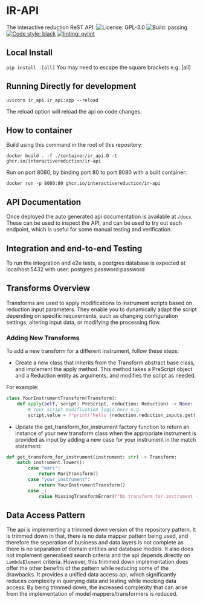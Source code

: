 # IR-API
The interactive reduction ReST API.
![License: GPL-3.0](https://img.shields.io/github/license/InteractiveReduction/run-detection)
![Build: passing](https://img.shields.io/github/actions/workflow/status/interactivereduction/IR-API/tests.yml?branch=main)
[![Code style: black](https://img.shields.io/badge/code%20style-black-000000.svg)](https://github.com/psf/black)
[![linting: pylint](https://img.shields.io/badge/linting-pylint-yellowgreen)](https://github.com/PyCQA/pylint)

## Local Install
`pip install .[all]`
You may need to escape the square brackets e.g. \[all\]

## Running Directly for development

```shell
uvicorn ir_api.ir_api:app --reload  
```

The reload option will reload the api on code changes.


## How to container

Build using this command in the root of this repository:

```shell
docker build . -f ./container/ir_api.D -t ghcr.io/interactivereduction/ir-api
```

Run on port 8080, by binding port 80 to port 8080 with a built container:
```shell
docker run -p 8080:80 ghcr.io/interactivereduction/ir-api
```


## API Documentation
Once deployed the auto generated api documentation is available at `/docs`. These can be used to inspect the API, and
can be used to try out each endpoint, which is useful for some manual testing and verification.

## Integration and end-to-end Testing
To run the integration and e2e tests, a postgres database is expected at localhost:5432 with user: postgres 
password:password

## Transforms Overview

Transforms are used to apply modifications to instrument scripts based on reduction input parameters. They enable you to
dynamically adapt the script depending on specific requirements, such as changing configuration settings, altering input
data, or modifying the processing flow.

### Adding New Transforms

To add a new transform for a different instrument, follow these steps:
  - Create a new class that inherits from the Transform abstract base class, and implement the apply method. This method
takes a PreScript object and a Reduction entity as arguments, and modifies the script as needed. 

For example:

```python
class YourInstrumentTransform(Transform):
    def apply(self, script: PreScript, reduction: Reduction) -> None:
        # Your script modification logic here e.g.
        script.value = f"print('hello {reduction.reduction_inputs.get('user', 'world')}')"
```
  - Update the get_transform_for_instrument factory function to return an instance of your new transform class when the 
appropriate instrument is provided as input by adding a new case for your instrument in the match statement:

```python
def get_transform_for_instrument(instrument: str) -> Transform:
    match instrument.lower():
        case "mari":
            return MariTransform()
        case "your_instrument":
            return YourInstrumentTransform()
        case _:
            raise MissingTransformError(f"No transform for instrument {instrument}")
```

## Data Access Pattern
The api is implementing a trimmed down version of the repository pattern. It is trimmed down in that, there is no data
mapper pattern being used, and therefore the seperation of business and data layers is not complete as there is no
separation of domain entities and database models. It also does not implement generalised search criteria and the api 
depends directly on `LambdaElement` criteria.
However, this trimmed down implementation does offer the other benefits of the pattern while reducing some of the 
drawbacks. It provides a unified data access api, which significantly reduces complexity in querying data and testing
while mocking data access. By being trimmed down, the increased complexity that can arise from the implementation of 
model mappers/transformers is reduced.  

